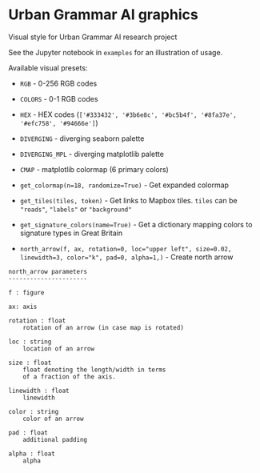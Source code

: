 # Urban Grammar AI graphics
Visual style for Urban Grammar AI research project

See the Jupyter notebook in `examples` for an illustration of usage.

Available visual presets:

- `RGB` - 0-256 RGB codes
- `COLORS` - 0-1 RGB codes
- `HEX` - HEX codes (`['#333432', '#3b6e8c', '#bc5b4f', '#8fa37e', '#efc758', '#94666e']`)
- `DIVERGING` - diverging seaborn palette
- `DIVERGING_MPL` - diverging matplotlib palette
- `CMAP` - matplotlib colormap (6 primary colors)
- `get_colormap(n=18, randomize=True)` - Get expanded colormap
- `get_tiles(tiles, token)` - Get links to Mapbox tiles. `tiles` can be `"roads"`, `"labels"` or `"background"`
- `get_signature_colors(name=True)` - Get a dictionary mapping colors to signature types in Great Britain

- `north_arrow(f, ax, rotation=0, loc="upper left", size=0.02, linewidth=3, color="k", pad=0, alpha=1,)` - Create north arrow

```
north_arrow parameters
----------------------

f : figure

ax: axis

rotation : float
    rotation of an arrow (in case map is rotated)

loc : string
    location of an arrow

size : float
    float denoting the length/width in terms
    of a fraction of the axis.

linewidth : float
    linewidth

color : string
    color of an arrow

pad : float
    additional padding

alpha : float
    alpha
```
